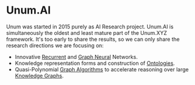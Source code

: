 # Unum.AI

Unum was started in 2015 purely as AI Research project. Unum.AI is simultaneously the oldest and least mature part of the Unum.XYZ framework. It's too early to share the results, so we can only share the research directions we are focusing on:

- Innovative [Recurrent](https://en.wikipedia.org/wiki/Recurrent_neural_network) and [Graph Neural](https://arxiv.org/abs/1901.00596) Networks.
- Knowledge representation forms and construction of [Ontologies](https://en.wikipedia.org/wiki/Ontology_(information_science)).
- Quasi-Polynomial [Graph Algorithms](https://en.wikipedia.org/wiki/Category:Graph_algorithms) to accelerate reasoning over large [Knowledge Graphs](https://en.wikipedia.org/wiki/Knowledge_Graph).

